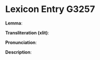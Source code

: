 # Lexicon Entry G3257

**Lemma**: 

**Transliteration (xlit)**: 

**Pronunciation**: 

**Description**:

